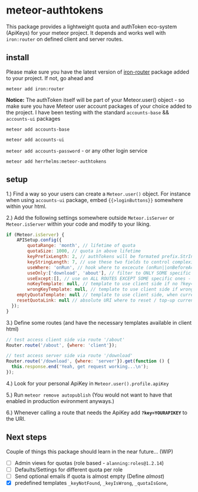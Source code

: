# meteor-authtokens
This package provides a lightweight quota and authToken eco-system (ApiKeys) for your meteor project.
It depends and works well with `iron:router` on defined client and server routes.

## install
Please make sure you have the latest version of [iron-router](https://github.com/EventedMind/iron-router) package added to your project.
If not, go ahead and

`meteor add iron:router`

**Notice:** The authToken itself will be part of your Meteor.user() object - so make sure you have Meteor user account packages of your choice added to the project.
I have been testing with the standard `accounts-base` && `accounts-ui` packages

`meteor add accounts-base`

`meteor add accounts-ui`

`meteor add accounts-password` - or any other login service

`meteor add herrhelms:meteor-authtokens`

## setup
1.) Find a way so your users can create a `Meteor.user()` object. For instance when using `accounts-ui` package, embed `{{>loginButtons}}` somewhere within your html.

2.) Add the following settings somewhere outside `Meteor.isServer` or `Meteor.isServer` within your code and modify to your liking.

```js
if (Meteor.isServer) {
	APISetup.config({
		quotaRange: 'month', // lifetime of quota
		quotaSize: 1000, // quota in above lifetime
		keyPrefixLength: 2, // authTokens will be formated prefix.StrInG (ny.ASe24sa)
		keyStringLength: 7, // use these two fields to control complexity of authTokens
		useWhere: 'onRun', // hook where to excecute (onRun||onBeforeAction||onAfterAction||onRerun)
		useOnly:['download', 'about'], // filter to ONLY SOME specific route(s)
		useExcept:[], // use on ALL ROUTES EXCEPT SOME specific ones - EXCEPT will override ONLY(!)
		noKeyTemplate: null, // template to use client side if no ?key=
		wrongKeyTemplate: null, // template to use client side if wrong ?key=
    emptyQuotaTemplate: null // template to use client side, when current quota is gone
    resetQuotaLink: null // absolute URI where to reset / top-up current quota
  });
}
```

3.) Define some routes (and have the necessary templates available in client html)

```js
// test access client side via route '/about'
Router.route('/about', {where: 'client'});

// test access server side via route '/download'
Router.route('/download', {where: 'server'}).get(function () {
  this.response.end('Yeah, get request working...\n');
});
```

4.) Look for your personal ApiKey in `Meteor.user().profile.apiKey`

5.) Run `meteor remove autopublish` (You would not want to have that enabled in production evironment anyways.)

6.) Whenever calling a route that needs the ApiKey add **`?key=YOURAPIKEY`** to the URI.

## Next steps
Couple of things this package should learn in the near future... (WIP)

 - [ ] Admin views for quotas (role based - `alanning:roles@1.2.14`)
 - [ ] Defaults/Settings for different quota per role
 - [ ] Send optional emails if quota is almost empty (Define *almost*)
 - [x] predefined templates `_keyNotFound`, `_keyIsWrong`, `_quotaIsGone`,
